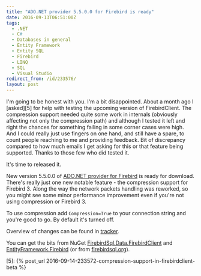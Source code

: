 ```yaml
---
title: "ADO.NET provider 5.5.0.0 for Firebird is ready"
date: 2016-09-13T06:51:00Z
tags:
  - .NET
  - C#
  - Databases in general
  - Entity Framework
  - Entity SQL
  - Firebird
  - LINQ
  - SQL
  - Visual Studio
redirect_from: /id/233576/
layout: post
---
```

I'm going to be honest with you. I'm a bit disappointed. About a month ago I [asked][5] for help with testing the upcoming version of FirebirdClient. The compression support needed quite some work in internals (obviously affecting not only the compression path) and although I tested it left and right the chances for something failing in some corner cases were high. And I could really just use fingers on one hand, and still have a spare, to count people reaching to me and providing feedback. Bit of discrepancy compared to how much emails I get asking for this or that feature being supported. Thanks to those few who did tested it. 
  
<!-- excerpt --> 

It's time to released it.

New version 5.5.0.0 of [ADO.NET provider for Firebird][1] is ready for download. There's really just one new notable feature - the compression support for Firebird 3. Along the way the network packets handling was reworked, so you might see some minor performance improvement even if you're not using compression or Firebird 3.

To use compression add `Compression=True` to your connection string and you're good to go. By default it's turned off.

Overview of changes can be found in [tracker][4].

You can get the bits from NuGet [FirebirdSql.Data.FirebirdClient][2] and [EntityFramework.Firebird][3] (or from [firebirdsql.org][1]).

[1]: http://www.firebirdsql.org/en/net-provider/
[2]: http://www.nuget.org/packages/FirebirdSql.Data.FirebirdClient/
[3]: http://www.nuget.org/packages/EntityFramework.Firebird/
[4]: http://tracker.firebirdsql.org/secure/ReleaseNote.jspa?styleName=Text&projectId=10003&version=10783
[5]: {% post_url 2016-09-14-233572-compression-support-in-firebirdclient-beta %}
